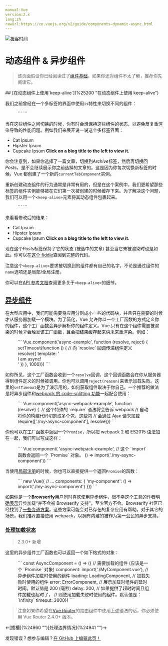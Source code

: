 ```yaml
---
manual:Vue
version:2.x
lang:zh
rawUrl:https://cn.vuejs.org/v2/guide/components-dynamic-async.html
---
```


[![极客时间](%24789.gif "")](%24797 "")

# 动态组件 &amp; 异步组件
<blockquote>

该页面假设你已经阅读过了[组件基础](%24818 "")。如果你还对组件不太了解，推荐你先阅读它。

</blockquote>
## [在动态组件上使用`keep-alive`](%25200 "在动态组件上使用 keep-alive")<a name="在动态组件上使用-keep-alive"></a>


我们之前曾经在一个多标签的界面中使用`is`特性来切换不同的组件：

<figure>```
<component v-bind:is="currentTabComponent"></component>
``` 

</figure>

当在这些组件之间切换的时候，你有时会想保持这些组件的状态，以避免反复重渲染导致的性能问题。例如我们来展开说一说这个多标签界面：


* Cat Ipsum
* Hipster Ipsum
* Cupcake Ipsum
**Click on a blog title to the left to view it.**




你会注意到，如果你选择了一篇文章，切换到<em>Archive</em>标签，然后再切换回<em>Posts</em>，是不会继续展示你之前选择的文章的。这是因为你每次切换新标签的时候，Vue 都创建了一个新的`currentTabComponent`实例。



重新创建动态组件的行为通常是非常有用的，但是在这个案例中，我们更希望那些标签的组件实例能够被在它们第一次被创建的时候缓存下来。为了解决这个问题，我们可以用一个`<keep-alive>`元素将其动态组件包裹起来。

<figure>```
<!-- 失活的组件将会被缓存！--><keep-alive>  <component v-bind:is="currentTabComponent"></component></keep-alive>
``` 

</figure>

来看看修改后的结果：


* Cat Ipsum
* Hipster Ipsum
* Cupcake Ipsum
**Click on a blog title to the left to view it.**




现在这个<em>Posts</em>标签保持了它的状态 (被选中的文章) 甚至当它未被渲染时也是如此。你可以在[这个 fiddle](%25201 "")查阅到完整的代码。



注意这个`<keep-alive>`要求被切换到的组件都有自己的名字，不论是通过组件的`name`选项还是局部/全局注册。



你可以在[API 参考文档](%25202 "")查阅更多关于`<keep-alive>`的细节。


## [异步组件](%25203 "异步组件")<a name="异步组件"></a>


在大型应用中，我们可能需要将应用分割成小一些的代码块，并且只在需要的时候才从服务器加载一个模块。为了简化，Vue 允许你以一个工厂函数的方式定义你的组件，这个工厂函数会异步解析你的组件定义。Vue 只有在这个组件需要被渲染的时候才会触发该工厂函数，且会把结果缓存起来供未来重渲染。例如：

<figure>```
Vue.component('async-example', function (resolve, reject) {  setTimeout(function () {    // 向 `resolve` 回调传递组件定义    resolve({      template: '<div>I am async!</div>'    })  }, 1000)})
``` 

</figure>

如你所见，这个工厂函数会收到一个`resolve`回调，这个回调函数会在你从服务器得到组件定义的时候被调用。你也可以调用`reject(reason)`来表示加载失败。这里的`setTimeout`是为了演示用的，如何获取组件取决于你自己。一个推荐的做法是将异步组件和[webpack 的 code-splitting 功能](%25204 "")一起配合使用：

<figure>```
Vue.component('async-webpack-example', function (resolve) {  // 这个特殊的 `require` 语法将会告诉 webpack  // 自动将你的构建代码切割成多个包，这些包  // 会通过 Ajax 请求加载  require(['./my-async-component'], resolve)})
``` 

</figure>

你也可以在工厂函数中返回一个`Promise`，所以把 webpack 2 和 ES2015 语法加在一起，我们可以写成这样：

<figure>```
Vue.component(  'async-webpack-example',  // 这个 `import` 函数会返回一个 `Promise` 对象。  () => import('./my-async-component'))
``` 

</figure>

当使用[局部注册](%25205 "")的时候，你也可以直接提供一个返回`Promise`的函数：

<figure>```
new Vue({  // ...  components: {    'my-component': () => import('./my-async-component')  }})
``` 

</figure>

如果你是一个**Browserify**用户同时喜欢使用异步组件，很不幸这个工具的作者[明确表示](%25206 "")异步加载“并不会被 Browserify 支持”，至少官方不会。Browserify 社区已经找到了[一些变通方案](%25207 "")，这些方案可能会对已存在的复杂应用有帮助。对于其它的场景，我们推荐直接使用 webpack，以拥有内建的被作为第一公民的异步支持。


### [处理加载状态](%25208 "处理加载状态")<a name="处理加载状态"></a>
<blockquote>

2.3.0+ 新增

</blockquote>

这里的异步组件工厂函数也可以返回一个如下格式的对象：

<figure>```
const AsyncComponent = () => ({  // 需要加载的组件 (应该是一个 `Promise` 对象)  component: import('./MyComponent.vue'),  // 异步组件加载时使用的组件  loading: LoadingComponent,  // 加载失败时使用的组件  error: ErrorComponent,  // 展示加载时组件的延时时间。默认值是 200 (毫秒)  delay: 200,  // 如果提供了超时时间且组件加载也超时了，  // 则使用加载失败时使用的组件。默认值是：`Infinity`  timeout: 3000})
``` 

</figure><blockquote>

注意如果你希望在[Vue Router](%25114 "")的路由组件中使用上述语法的话，你必须使用 Vue Router 2.4.0+ 版本。

</blockquote>←[插槽](%24960 "")[处理边界情况](%24941 "")→

发现错误？想参与编辑？[在 GitHub 上编辑此页！](%25209 "")

